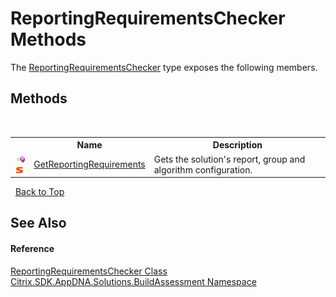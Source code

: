 # ReportingRequirementsChecker Methods
 

The <a href="T_Citrix_SDK_AppDNA_Solutions_BuildAssessment_ReportingRequirementsChecker">ReportingRequirementsChecker</a> type exposes the following members.


## Methods
&nbsp;<table><tr><th></th><th>Name</th><th>Description</th></tr><tr><td>![Public method](media/pubmethod.gif "Public method")![Static member](media/static.gif "Static member")</td><td><a href="M_Citrix_SDK_AppDNA_Solutions_BuildAssessment_ReportingRequirementsChecker_GetReportingRequirements">GetReportingRequirements</a></td><td>
Gets the solution's report, group and algorithm configuration.</td></tr></table>&nbsp;
<a href="#reportingrequirementschecker-methods">Back to Top</a>

## See Also


#### Reference
<a href="T_Citrix_SDK_AppDNA_Solutions_BuildAssessment_ReportingRequirementsChecker">ReportingRequirementsChecker Class</a><br /><a href="N_Citrix_SDK_AppDNA_Solutions_BuildAssessment">Citrix.SDK.AppDNA.Solutions.BuildAssessment Namespace</a><br />